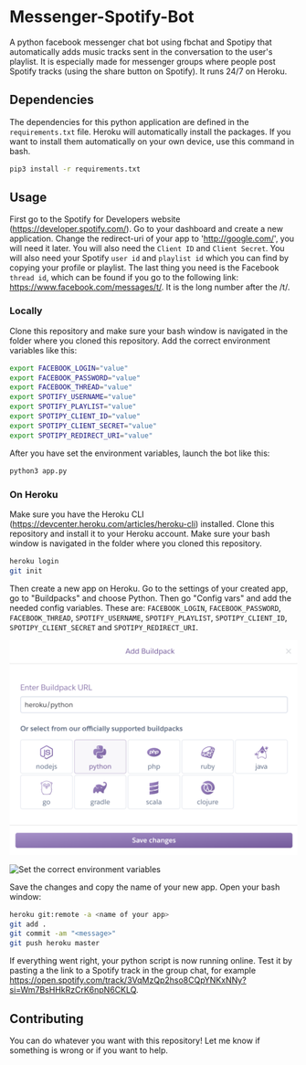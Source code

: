 # Messenger-Spotify-Bot
A python facebook messenger chat bot using fbchat and Spotipy that automatically adds music tracks sent in the conversation to the user's playlist. It is especially made for messenger groups where people post Spotify tracks (using the share button on Spotify). It runs 24/7 on Heroku.

## Dependencies

The dependencies for this python application are defined in the `requirements.txt` file. Heroku will automatically install the packages. If you want to install them automatically on your own device, use this command in bash.

```bash
pip3 install -r requirements.txt
```

## Usage

First go to the Spotify for Developers website (https://developer.spotify.com/). Go to your dashboard and create a new application. Change the redirect-uri of your app to 'http://google.com/', you will need it later. You will also need the `Client ID` and `Client Secret`. You will also need your Spotify `user id` and `playlist id` which you can find by copying your profile or playlist. The last thing you need is the Facebook `thread id`, which can be found if you go to the following link: https://www.facebook.com/messages/t/. It is the long number after the /t/.

### Locally
Clone this repository and make sure your bash window is navigated in the folder where you cloned this repository. Add the correct environment variables like this:

```bash
export FACEBOOK_LOGIN="value"
export FACEBOOK_PASSWORD="value"
export FACEBOOK_THREAD="value"
export SPOTIFY_USERNAME="value"
export SPOTIFY_PLAYLIST="value"
export SPOTIPY_CLIENT_ID="value"
export SPOTIPY_CLIENT_SECRET="value"
export SPOTIPY_REDIRECT_URI="value"
```

After you have set the environment variables, launch the bot like this:

```bash
python3 app.py
```
### On Heroku

Make sure you have the Heroku CLI (https://devcenter.heroku.com/articles/heroku-cli) installed. Clone this repository and install it to your Heroku account. Make sure your bash window is navigated in the folder where you cloned this repository.

```bash
heroku login
git init
```

Then create a new app on Heroku. Go to the settings of your created app, go to "Buildpacks" and choose Python. Then go "Config vars" and add the needed config variables. These are: `FACEBOOK_LOGIN`, `FACEBOOK_PASSWORD`, `FACEBOOK_THREAD`, `SPOTIFY_USERNAME`, `SPOTIFY_PLAYLIST`, `SPOTIPY_CLIENT_ID`, `SPOTIPY_CLIENT_SECRET` and `SPOTIPY_REDIRECT_URI`. 

![Choose the python buildpack](https://github.com/othellodesutter/Messenger-Spotify-Bot/blob/master/img/buildpack.png)

![Set the correct environment variables](https://github.com/othellodesutter/Messenger-Spotify-Bot/blob/master/img/config_variables.png)

Save the changes and copy the name of your new app. Open your bash window:

```bash
heroku git:remote -a <name of your app>
git add .
git commit -am "<message>"
git push heroku master
```

If everything went right, your python script is now running online. Test it by pasting a the link to a Spotify track in the group chat, for example https://open.spotify.com/track/3VqMzQp2hso8CQpYNKxNNy?si=Wm7BsHHkRzCrK6npN6CKLQ.

## Contributing
You can do whatever you want with this repository! Let me know if something is wrong or if you want to help.
